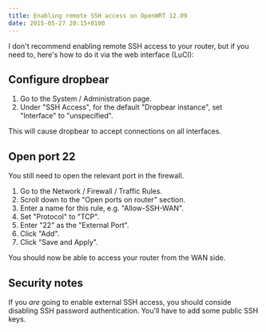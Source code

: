 ```yaml
---
title: Enabling remote SSH access on OpenWRT 12.09
date: 2015-05-27 20:15+0100
---
```


I don't recommend enabling remote SSH access to your router, but if you need
to, here's how to do it via the web interface (LuCI):

## Configure dropbear

1. Go to the System / Administration page.
2. Under "SSH Access", for the default "Dropbear instance", set "Interface" to
   "unspecified".

This will cause dropbear to accept connections on all interfaces.

## Open port 22

You still need to open the relevant port in the firewall.

1. Go to the Network / Firewall / Traffic Rules.
2. Scroll down to the "Open ports on router" section.
3. Enter a name for this rule, e.g. "Allow-SSH-WAN".
4. Set "Protocol" to "TCP".
5. Enter "22" as the "External Port".
6. Click "Add".
7. Click "Save and Apply".

You should now be able to access your router from the WAN side.

## Security notes

If you _are_ going to enable external SSH access, you should conside disabling
SSH password authentication. You'll have to add some public SSH keys.
